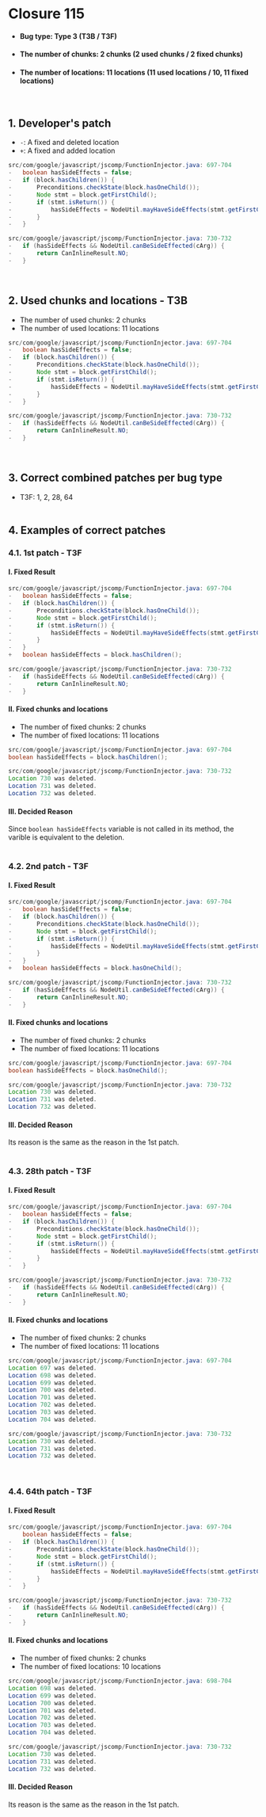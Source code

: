 # Closure 115
* <h4>Bug type: Type 3 (T3B / T3F)</h4>
* <h4>The number of chunks: 2 chunks (2 used chunks / 2 fixed chunks)</h4>
* <h4>The number of locations: 11 locations (11 used locations / 10, 11 fixed locations)</h4>
<br>

## 1. Developer's patch
* `-`: A fixed and deleted location
* `+`: A fixed and added location
```java
src/com/google/javascript/jscomp/FunctionInjector.java: 697-704
-   boolean hasSideEffects = false;
-   if (block.hasChildren()) {
-       Preconditions.checkState(block.hasOneChild());
-       Node stmt = block.getFirstChild();
-       if (stmt.isReturn()) {
-           hasSideEffects = NodeUtil.mayHaveSideEffects(stmt.getFirstChild(), compiler);
-       }
-   }
```

```java
src/com/google/javascript/jscomp/FunctionInjector.java: 730-732
-   if (hasSideEffects && NodeUtil.canBeSideEffected(cArg)) {
-       return CanInlineResult.NO;
-   }
```
<br>

## 2. Used chunks and locations - T3B
* The number of used chunks: 2 chunks
* The number of used locations: 11 locations
```java
src/com/google/javascript/jscomp/FunctionInjector.java: 697-704
-   boolean hasSideEffects = false;
-   if (block.hasChildren()) {
-       Preconditions.checkState(block.hasOneChild());
-       Node stmt = block.getFirstChild();
-       if (stmt.isReturn()) {
-           hasSideEffects = NodeUtil.mayHaveSideEffects(stmt.getFirstChild(), compiler);
-       }
-   }
```

```java
src/com/google/javascript/jscomp/FunctionInjector.java: 730-732
-   if (hasSideEffects && NodeUtil.canBeSideEffected(cArg)) {
-       return CanInlineResult.NO;
-   }
```
<br>

## 3. Correct combined patches per bug type
* T3F: 1, 2, 28, 64
<br><br>

## 4. Examples of correct patches
### 4.1. 1st patch - T3F
#### I. Fixed Result
```java
src/com/google/javascript/jscomp/FunctionInjector.java: 697-704
-   boolean hasSideEffects = false;
-   if (block.hasChildren()) {
-       Preconditions.checkState(block.hasOneChild());
-       Node stmt = block.getFirstChild();
-       if (stmt.isReturn()) {
-           hasSideEffects = NodeUtil.mayHaveSideEffects(stmt.getFirstChild(), compiler);
-       }
-   }
+   boolean hasSideEffects = block.hasChildren();
```

```java
src/com/google/javascript/jscomp/FunctionInjector.java: 730-732
-   if (hasSideEffects && NodeUtil.canBeSideEffected(cArg)) {
-       return CanInlineResult.NO;
-   }
```

#### II. Fixed chunks and locations
* The number of fixed chunks: 2 chunks
* The number of fixed locations: 11 locations
```java
src/com/google/javascript/jscomp/FunctionInjector.java: 697-704
boolean hasSideEffects = block.hasChildren();
```

```java
src/com/google/javascript/jscomp/FunctionInjector.java: 730-732
Location 730 was deleted.
Location 731 was deleted.
Location 732 was deleted.
```

#### III. Decided Reason
Since ```boolean hasSideEffects``` variable is not called in its method, the varible is equivalent to the deletion.
<br><br>

### 4.2. 2nd patch - T3F
#### I. Fixed Result
```java
src/com/google/javascript/jscomp/FunctionInjector.java: 697-704
-   boolean hasSideEffects = false;
-   if (block.hasChildren()) {
-       Preconditions.checkState(block.hasOneChild());
-       Node stmt = block.getFirstChild();
-       if (stmt.isReturn()) {
-           hasSideEffects = NodeUtil.mayHaveSideEffects(stmt.getFirstChild(), compiler);
-       }
-   }
+   boolean hasSideEffects = block.hasOneChild();
```

```java
src/com/google/javascript/jscomp/FunctionInjector.java: 730-732
-   if (hasSideEffects && NodeUtil.canBeSideEffected(cArg)) {
-       return CanInlineResult.NO;
-   }
```

#### II. Fixed chunks and locations
* The number of fixed chunks: 2 chunks
* The number of fixed locations: 11 locations
```java
src/com/google/javascript/jscomp/FunctionInjector.java: 697-704
boolean hasSideEffects = block.hasOneChild();
```

```java
src/com/google/javascript/jscomp/FunctionInjector.java: 730-732
Location 730 was deleted.
Location 731 was deleted.
Location 732 was deleted.
```

#### III. Decided Reason
Its reason is the same as the reason in the 1st patch.
<br><br>

### 4.3. 28th patch - T3F
#### I. Fixed Result
```java
src/com/google/javascript/jscomp/FunctionInjector.java: 697-704
-   boolean hasSideEffects = false;
-   if (block.hasChildren()) {
-       Preconditions.checkState(block.hasOneChild());
-       Node stmt = block.getFirstChild();
-       if (stmt.isReturn()) {
-           hasSideEffects = NodeUtil.mayHaveSideEffects(stmt.getFirstChild(), compiler);
-       }
-   }
```

```java
src/com/google/javascript/jscomp/FunctionInjector.java: 730-732
-   if (hasSideEffects && NodeUtil.canBeSideEffected(cArg)) {
-       return CanInlineResult.NO;
-   }
```

#### II. Fixed chunks and locations
* The number of fixed chunks: 2 chunks
* The number of fixed locations: 11 locations
```java
src/com/google/javascript/jscomp/FunctionInjector.java: 697-704
Location 697 was deleted.
Location 698 was deleted.
Location 699 was deleted.
Location 700 was deleted.
Location 701 was deleted.
Location 702 was deleted.
Location 703 was deleted.
Location 704 was deleted.
```

```java
src/com/google/javascript/jscomp/FunctionInjector.java: 730-732
Location 730 was deleted.
Location 731 was deleted.
Location 732 was deleted.
```
<br>

### 4.4. 64th patch - T3F
#### I. Fixed Result
```java
src/com/google/javascript/jscomp/FunctionInjector.java: 697-704
    boolean hasSideEffects = false;
-   if (block.hasChildren()) {
-       Preconditions.checkState(block.hasOneChild());
-       Node stmt = block.getFirstChild();
-       if (stmt.isReturn()) {
-           hasSideEffects = NodeUtil.mayHaveSideEffects(stmt.getFirstChild(), compiler);
-       }
-   }
```

```java
src/com/google/javascript/jscomp/FunctionInjector.java: 730-732
-   if (hasSideEffects && NodeUtil.canBeSideEffected(cArg)) {
-       return CanInlineResult.NO;
-   }
```

#### II. Fixed chunks and locations
* The number of fixed chunks: 2 chunks
* The number of fixed locations: 10 locations
```java
src/com/google/javascript/jscomp/FunctionInjector.java: 698-704
Location 698 was deleted.
Location 699 was deleted.
Location 700 was deleted.
Location 701 was deleted.
Location 702 was deleted.
Location 703 was deleted.
Location 704 was deleted.
```

```java
src/com/google/javascript/jscomp/FunctionInjector.java: 730-732
Location 730 was deleted.
Location 731 was deleted.
Location 732 was deleted.
```

#### III. Decided Reason
Its reason is the same as the reason in the 1st patch.
<br><br>
